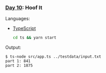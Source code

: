 ### [Day 10](https://adventofcode.com/2024/day/10): Hoof It

Languages: 
-  [TypeScript](https://www.typescriptlang.org/)
    ```bash
    cd ts && yarn start
    ```
   
Output:
```
$ ts-node src/app.ts ../testdata/input.txt
part 1: 841
part 2: 1875
```


